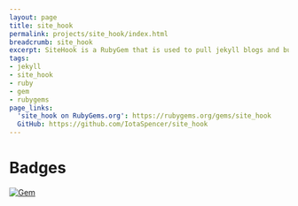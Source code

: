 ```yaml
---
layout: page
title: site_hook
permalink: projects/site_hook/index.html
breadcrumb: site_hook
excerpt: SiteHook is a RubyGem that is used to pull jekyll blogs and build them as a intermediary between a git service webhook and a production server.
tags:
- jekyll
- site_hook
- ruby
- gem
- rubygems
page_links:
  'site_hook on RubyGems.org': https://rubygems.org/gems/site_hook
  GitHub: https://github.com/IotaSpencer/site_hook
---
```

# Badges

[![Gem](https://img.shields.io/gem/v/site_hook.svg?style=plastic)](https://github.com/IotaSpencer/site_hook)
